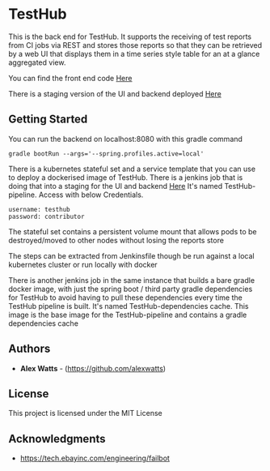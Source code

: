 # TestHub

This is the back end for TestHub. It supports the receiving of test reports from CI jobs via REST and stores those reports so that they can be retrieved by a web UI that displays them in a time series style table for an at a glance aggregated view.

You can find the front end code [Here](https://github.com/alexwatts/TestHubUI)

There is a staging version of the UI and backend deployed [Here](http://142.93.32.151:30001/)

## Getting Started

You can run the backend on localhost:8080 with this gradle command

```
gradle bootRun --args='--spring.profiles.active=local'
```

There is a kubernetes stateful set and a service template that you can use to deploy a dockerised image of TestHub.
There is a jenkins job that is doing that into a staging for the UI and backend [Here](http://142.93.32.151:30000/) It's named TestHub-pipeline. Access with below Credentials.

```
username: testhub
password: contributor

```


The stateful set contains a persistent volume mount that allows pods to be destroyed/moved to other nodes without losing the reports store

The steps can be extracted from Jenkinsfile though be run against a local kubernetes cluster or run locally with docker

There is another jenkins job in the same instance that builds a bare gradle docker image, with just the spring boot / third party gradle dependencies for TestHub to avoid having to pull these dependencies every time the TestHub pipeline is built. It's named TestHub-dependencies cache. This image is the base image for the TestHub-pipeline and contains a gradle dependencies cache

## Authors

* **Alex Watts** - (https://github.com/alexwatts)

## License

This project is licensed under the MIT License

## Acknowledgments

* https://tech.ebayinc.com/engineering/failbot
